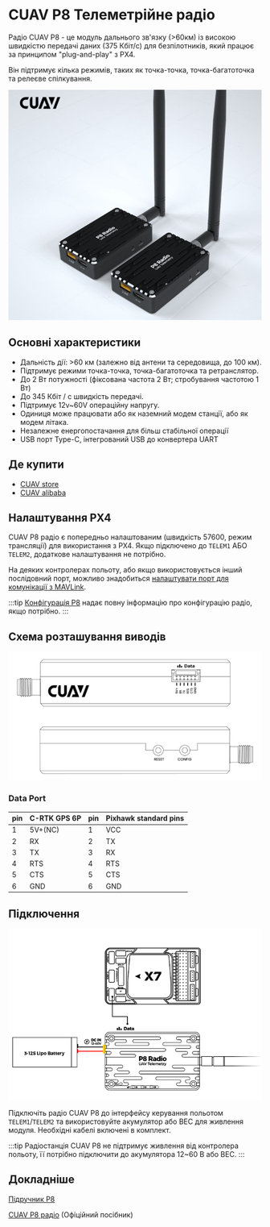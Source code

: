 # CUAV P8 Телеметрійне радіо

Радіо CUAV P8 - це модуль дальнього зв'язку (>60км) із високою швидкістю передачі даних (375 Кбіт/с) для безпілотників, який працює за принципом "plug-and-play" з PX4.

Він підтримує кілька режимів, таких як точка-точка, точка-багатоточка та релеєве спілкування.

![CUAV P8 Radio](../../assets/hardware/telemetry/cuav_p8_hero.png)

## Основні характеристики

- Дальність дії: >60 км (залежно від антени та середовища, до 100 км).
- Підтримує режими точка-точка, точка-багатоточка та ретранслятор.
- До 2 Вт потужності (фіксована частота 2 Вт; стробування частотою 1 Вт)
- До 345 Кбіт / с швидкість передачі.
- Підтримує 12v~60V операційну напругу.
- Одиниця може працювати або як наземний модем станції, або як модем літака.
- Незалежне енергопостачання для більш стабільної операції
- USB порт Type-C, інтегрований USB до конвертера UART

## Де купити

- [CUAV store](https://www.cuav.net/en/p8-2/)
- [CUAV alibaba](https://www.alibaba.com/product-detail/Free-shipping-CUAV-UAV-P8-Radio_1600324379418.html?spm=a2747.manage.0.0.2dca71d2bY4B0M)

## Налаштування PX4

CUAV P8 радіо є попередньо налаштованим (швидкість 57600, режим трансляції) для використання з PX4. Якщо підключено до `TELEM1` АБО `TELEM2`, додаткове налаштування не потрібно.

На деяких контролерах польоту, або якщо використовується інший послідовний порт, можливо знадобиться [налаштувати порт для комунікації з MAVLink](../peripherals/mavlink_peripherals.md).

:::tip
[Конфігурація P8](https://doc.cuav.net/data-transmission/p8-radio/en/config.html) надає повну інформацію про конфігурацію радіо, якщо потрібно.
:::

## Схема розташування виводів

![P8 pinouts](../../assets/hardware/telemetry/cuav_p8_pinouts.png)

### Data Port

| pin | C-RTK GPS 6P | pin | Pixhawk standard pins |
| --- | ------------ | --- | --------------------- |
| 1   | 5V+(NC)      | 1   | VCC                   |
| 2   | RX           | 2   | TX                    |
| 3   | TX           | 3   | RX                    |
| 4   | RTS          | 4   | RTS                   |
| 5   | CTS          | 5   | CTS                   |
| 6   | GND          | 6   | GND                   |

## Підключення

![P8 wiring](../../assets/hardware/telemetry/cuav_p8_connect.png)

Підключіть радіо CUAV P8 до інтерфейсу керування польотом `TELEM1`/`TELEM2` та використовуйте акумулятор або BEC для живлення модуля. Необхідні кабелі включені в комплект.

:::tip
Радіостанція CUAV P8 не підтримує живлення від контролера польоту, її потрібно підключити до акумулятора 12~60 В або BEC.
:::

## Докладніше

[Підручник P8](http://manual.cuav.net/data-transmission/p8-radio/p8-user-manual-en.pdf)

[CUAV P8 радіо](https://doc.cuav.net/data-transmission/p8-radio/en/) (Офіційний посібник)
